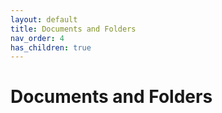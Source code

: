 ```yaml
---
layout: default
title: Documents and Folders
nav_order: 4
has_children: true
---
```

<!--Copyright (c) Laserfiche.
Licensed under the MIT License. See LICENSE in the project root for license information.-->
# Documents and Folders
